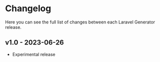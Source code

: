 # Changelog

Here you can see the full list of changes between each Laravel Generator release.

## v1.0 - 2023-06-26

- Experimental release
